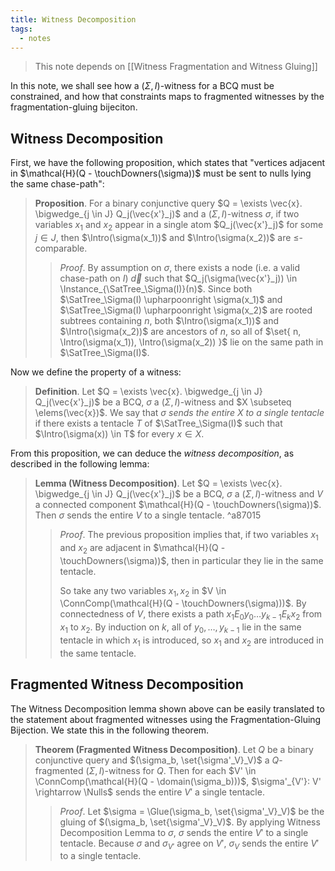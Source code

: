 ```yaml
---
title: Witness Decomposition
tags:
  - notes
---
```


> This note depends on [[Witness Fragmentation and Witness Gluing]]

In this note, we shall see how a $(\Sigma, I)$-witness for a BCQ must be constrained, and how that constraints maps to fragmented witnesses by the fragmentation-gluing bijeciton. 

## Witness Decomposition

First, we have the following proposition, which states that "vertices adjacent in $\mathcal{H}(Q - \touchDowners(\sigma))$ must be sent to nulls lying the same chase-path":

> **Proposition**. For a binary conjunctive query $Q = \exists \vec{x}. \bigwedge_{j \in J} Q_j(\vec{x'}_j)$ and a $(\Sigma, I)$-witness $\sigma$, if two variables $x_1$ and $x_2$ appear in a single atom $Q_j(\vec{x'}_j)$ for some $j \in J$, then $\Intro(\sigma(x_1))$ and $\Intro(\sigma(x_2))$ are $\leq$-comparable.
> 
> > *Proof*. By assumption on $\sigma$, there exists a node (i.e. a valid chase-path on $I$) $\vec{d}$ such that $Q_j(\sigma(\vec{x'}_j)) \in \Instance_{\SatTree_\Sigma(I)}(n)$. Since both $\SatTree_\Sigma(I) \upharpoonright \sigma(x_1)$ and $\SatTree_\Sigma(I) \upharpoonright \sigma(x_2)$ are rooted subtrees containing $n$, both $\Intro(\sigma(x_1))$ and $\Intro(\sigma(x_2))$ are ancestors of $n$, so all of $\set{ n, \Intro(\sigma(x_1)), \Intro(\sigma(x_2)) }$ lie on the same path in $\SatTree_\Sigma(I)$.

Now we define the property of a witness:

> **Definition**. Let $Q = \exists \vec{x}. \bigwedge_{j \in J} Q_j(\vec{x'}_j)$ be a BCQ, $\sigma$ a $(\Sigma, I)$-witness and $X \subseteq \elems(\vec{x})$. We say that *$\sigma$ sends the entire $X$ to a single tentacle* if there exists a tentacle $T$ of $\SatTree_\Sigma(I)$ such that $\Intro(\sigma(x)) \in T$ for every $x \in X$.

From this proposition, we can deduce the *witness decomposition*, as described in the following lemma:

> **Lemma (Witness Decomposition)**. Let $Q = \exists \vec{x}. \bigwedge_{j \in J} Q_j(\vec{x'}_j)$ be a BCQ, $\sigma$ a $(\Sigma, I)$-witness and $V$ a connected component $\mathcal{H}(Q - \touchDowners(\sigma))$. Then $\sigma$ sends the entire $V$ to a single tentacle. ^a87015
> 
> > *Proof*.
> > The previous proposition implies that, if two variables $x_1$ and $x_2$ are adjacent in $\mathcal{H}(Q - \touchDowners(\sigma))$, then in particular they lie in the same tentacle.
> > 
> > So take any two variables $x_1, x_2$ in $V \in \ConnComp(\mathcal{H}(Q - \touchDowners(\sigma)))$. By connectedness of $V$, there exists a path $x_1 E_0 y_0 \ldots y_{k-1} E_k x_2$ from $x_1$ to $x_2$. By induction on $k$, all of $y_0, \ldots, y_{k-1}$ lie in the same tentacle in which $x_1$ is introduced, so $x_1$ and $x_2$ are introduced in the same tentacle.

## Fragmented Witness Decomposition

The Witness Decomposition lemma shown above can be easily translated to the statement about fragmented witnesses using the Fragmentation-Gluing Bijection. We state this in the following theorem.

> **Theorem (Fragmented Witness Decomposition)**. Let $Q$ be a binary conjunctive query and $(\sigma_b, \set{\sigma'_V}_V)$ a $Q$-fragmented $(\Sigma, I)$-witness for $Q$. Then for each $V' \in \ConnComp(\mathcal{H}(Q - \domain(\sigma_b)))$, $\sigma'_{V'}: V' \rightarrow \Nulls$ sends the entire $V'$ a single tentacle.
> 
> > *Proof*. Let $\sigma = \Glue(\sigma_b, \set{\sigma'_V}_V)$ be the gluing of $(\sigma_b, \set{\sigma'_V}_V)$. By applying Witness Decomposition Lemma to $\sigma$, $\sigma$ sends the entire $V'$ to a single tentacle. Because $\sigma$ and $\sigma_{V'}$ agree on $V'$, $\sigma_V$ sends the entire $V'$ to a single tentacle.
